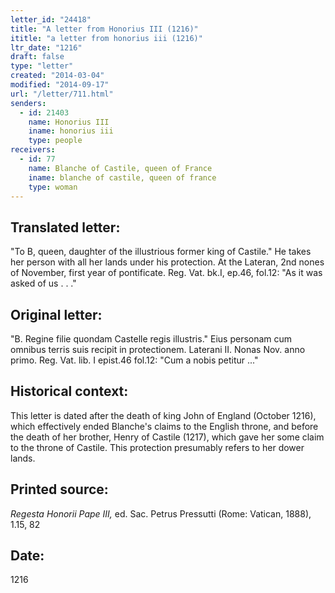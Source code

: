 ```yaml
---
letter_id: "24418"
title: "A letter from Honorius III (1216)"
ititle: "a letter from honorius iii (1216)"
ltr_date: "1216"
draft: false
type: "letter"
created: "2014-03-04"
modified: "2014-09-17"
url: "/letter/711.html"
senders:
  - id: 21403
    name: Honorius III
    iname: honorius iii
    type: people
receivers:
  - id: 77
    name: Blanche of Castile, queen of France
    iname: blanche of castile, queen of france
    type: woman
---
```

<h2> Translated letter:</h2>"To B, queen, daughter of the illustrious former king of Castile."
He takes her person with all her lands under his protection.
At the Lateran, 2nd nones of November, first year of pontificate.
Reg. Vat. bk.I, ep.46, fol.12:  "As it was asked of us . . ."
<h2 class="mt-4"> Original letter:</h2>"B. Regine filie quondam Castelle regis illustris."
Eius personam cum omnibus terris suis recipit in protectionem.
Laterani II.  Nonas Nov. anno primo.
Reg. Vat. lib. I epist.46 fol.12:  "Cum a nobis petitur ..."
<h2 class="mt-4"> Historical context:</h2>This letter is dated after the death of king John of England (October 1216), which effectively ended Blanche's claims to the English throne, and before the death of her brother, Henry of Castile (1217), which gave her some claim to the throne of Castile.  This protection presumably refers to her dower lands.
<h2 class="mt-4"> Printed source:</h2><p><em>Regesta Honorii Pape III,</em> ed. Sac. Petrus Pressutti (Rome: Vatican, 1888), 1.15, 82</p><h2 class="mt-4"> Date:</h2>1216